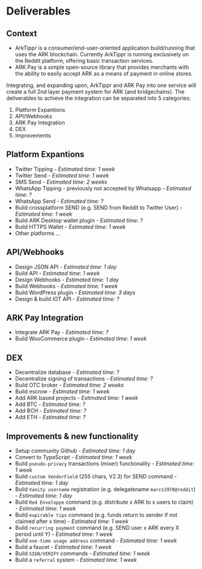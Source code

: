 # Deliverables
## Context
* ArkTippr is a consumer/end-user-oriented application build/running that uses the ARK blockchain. Currently ArkTippr is running exclusively on the Reddit platform, offering basic transaction services. 
* ARK Pay is a simple open-source library that provides merchants with the ability to easily accept ARK as a means of payment in online stores.

Integrating, and expanding upon, ArkTippr and ARK Pay into one service will create a full 2nd layer payment system for ARK (and bridgechains). 
The deliverables to achieve the integration can be separated into 5 categories: 
1. Platform Expantions
2. API/Webhooks
3. ARK Pay Integration
4. DEX
5. Improvements

## Platform Expantions
* Twitter Tipping - *Estimated time: 1 week*
* Twitter Send - *Estimated time: 1 week*
* SMS Send - *Estimated time: 2 weeks*
* WhatsApp Tipping - previously not accepted by Whatsapp - *Estimated time: ?*
* WhatsApp Send - *Estimated time: ?*
* Build crossplatform SEND (e.g. SEND from Reddit to Twitter User) - *Estimated time: 1 week*
* Build ARK Desktop wallet plugin - *Estimated time: ?*
* Build HTTPS Wallet - *Estimated time: 1 week*
* Other platforms ...

## API/Webhooks
* Design JSON API - *Estimated time: 1 day*
* Build API - *Estimated time: 1 week*
* Design Webhooks - *Estimated time: 1 day*
* Build Webhooks - *Estimated time: 1 week*
* Build WordPress plugin - *Estimated time: 3 days*
* Design & build IOT API - *Estimated time: ?*

## ARK Pay Integration
* Integrate ARK Pay - *Estimated time: ?*
* Build WooCommerce plugin - *Estimated time: 1 week*

## DEX
* Decentralize database - *Estimated time: ?*
* Decentralize signing of transactions - *Estimated time: ?*
* Build OTC broker - *Estimated time: 2 weeks*
* Build escrow - *Estimated time: 1 week*
* Add ARK based projects - *Estimated time: 1 week*
* Add BTC - *Estimated time: ?*
* Add BCH - *Estimated time: ?*
* Add ETH - *Estimated time: ?*

## Improvements & new functionality
* Setup community Github - *Estimated time: 1 day*
* Convert to TypeScript - *Estimated time: 1 week*
* Build `pseudo-privacy` transactions (mixer) functionality - *Estimated time: 1 week*
* Build `custom VendorField` (255 chars, V2.3) for SEND command - *Estimated time: 1 day*
* Build `Vanity username` registration (e.g. delegatename `marcs1970@reddit`) - *Estimated time: 1 day*
* Build `Red Enveloppe` command (e.g. distribute x ARK to x users to claim) - *Estimated time: 1 week*
* Build `expirable tips` command (e.g. funds return to sender if not claimed after x time) - *Estimated time: 1 week*
* Build `recurring payment` command (e.g. SEND user x ARK every X period until Y) - *Estimated time: 1 week*
* Build `one-time usage address` command - *Estimated time: 1 week*
* Build a faucet - *Estimated time: 1 week*
* Build `SIGN/VERIFY` commands - *Estimated time: 1 week*
* Build a `referral` system - *Estimated time: 1 week*

